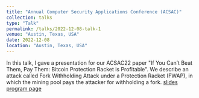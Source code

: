 ```yaml
---
title: "Annual Computer Security Applications Conference (ACSAC)"
collection: talks
type: "Talk"
permalink: /talks/2022-12-08-talk-1
venue: "Austin, Texas, USA"
date: 2022-12-08
location: "Austin, Texas, USA"
---
```


In this talk, I gave a presentation for our ACSAC22 paper "If You Can’t Beat Them, Pay Them: Bitcoin Protection Racket is Profitable". We describe an attack called Fork Withholding Attack under a Protection Racket (FWAP), in which the mining pool pays the attacker for withholding a fork. [slides](https://www.acsac.org/2022/program/papers/96-Yin-Network_Security.pdf) [program page](https://www.acsac.org/2022/program/final/)